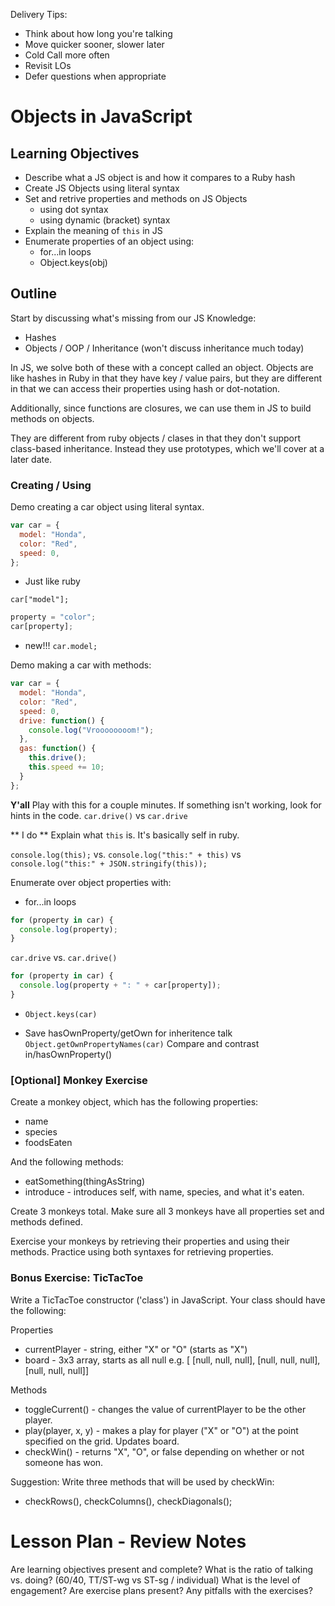 Delivery Tips:

* Think about how long you're talking
* Move quicker sooner, slower later
* Cold Call more often
* Revisit LOs
* Defer questions when appropriate

# Objects in JavaScript

## Learning Objectives

- Describe what a JS object is and how it compares to a Ruby hash
- Create JS Objects using literal syntax
- Set and retrive properties and methods on JS Objects
  - using dot syntax
  - using dynamic (bracket) syntax
- Explain the meaning of `this` in JS
- Enumerate properties of an object using:
  - for...in loops
  - Object.keys(obj)

## Outline

Start by discussing what's missing from our JS Knowledge:
* Hashes
* Objects / OOP / Inheritance (won't discuss inheritance much today)

In JS, we solve both of these with a concept called an object. Objects are like
hashes in Ruby in that they have key / value pairs, but they are different in
that we can access their properties using hash or dot-notation.

Additionally, since functions are closures, we can use them in JS to build
methods on objects.

They are different from ruby objects / clases in that they don't support
class-based inheritance. Instead they use prototypes, which we'll cover at a
later date.

### Creating / Using

Demo creating a car object using literal syntax.

```js
var car = {
  model: "Honda",
  color: "Red",
  speed: 0,
};
```

* Just like ruby

`car["model"];`

```js
property = "color";
car[property];
```

* new!!!
`car.model;`

Demo making a car with methods:

```js
var car = {
  model: "Honda",
  color: "Red",
  speed: 0,
  drive: function() {
    console.log("Vroooooooom!");
  },
  gas: function() {
    this.drive();
    this.speed += 10;
  }
};
```

**Y'all** Play with this for a couple minutes.  If something isn't working, look for hints in the code.
  `car.drive()` vs
  `car.drive`


** I do **
Explain what `this` is. It's basically self in ruby.

`console.log(this);` vs.
`console.log("this:" + this)` vs
`console.log("this:" + JSON.stringify(this));`


Enumerate over object properties with:
* for...in loops

```js
for (property in car) {
  console.log(property);
}
```

`car.drive` vs. `car.drive()`

```js
for (property in car) {
  console.log(property + ": " + car[property]);
}
```

* `Object.keys(car)`

* Save hasOwnProperty/getOwn for inheritence talk
  `Object.getOwnPropertyNames(car)`
  Compare and contrast in/hasOwnProperty()

### [Optional] Monkey Exercise

Create a monkey object, which has the following properties:
* name
* species
* foodsEaten

And the following methods:
* eatSomething(thingAsString)
* introduce - introduces self, with name, species, and what it's eaten.

Create 3 monkeys total. Make sure all 3 monkeys have all properties set and
methods defined.

Exercise your monkeys by retrieving their properties and using their methods.
Practice using both syntaxes for retrieving properties.


### Bonus Exercise: TicTacToe

Write a TicTacToe constructor ('class') in JavaScript. Your class should have
the following:

Properties
* currentPlayer - string, either "X" or "O" (starts as "X")
* board         - 3x3 array, starts as all null e.g. [ [null, null, null],
                                                       [null, null, null],
                                                       [null, null, null]]

Methods
* toggleCurrent() - changes the value of currentPlayer to be the other player.
* play(player, x, y) - makes a play for player ("X" or "O") at the point specified on the grid. Updates board.
* checkWin() - returns "X", "O", or false depending on whether or not someone has won.

Suggestion:
Write three methods that will be used by checkWin:
* checkRows(), checkColumns(), checkDiagonals();



# Lesson Plan - Review Notes

Are learning objectives present and complete?
What is the ratio of talking vs. doing? (60/40, TT/ST-wg vs ST-sg / individual)
What is the level of engagement?
Are exercise plans present?
Any pitfalls with the exercises?
